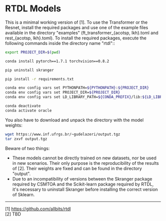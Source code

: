 # RTDL Models

This is a minimal working version of [1]. To use the Transformer or the Resnet, install the required 
packages and use one of the example files available in the directory "examples" (ft_transformer_{acotsp, lkh}.toml and 
rest_{acotsp, lkh}.toml). To install the required packages, execute the following commands inside the directory name "rtdl"::
```bash
export PROJECT_DIR=$(pwd)

conda install pytorch==1.7.1 torchvision==0.8.2

pip uninstall skranger

pip install -r requirements.txt

conda env config vars set PYTHONPATH=${PYTHONPATH}:${PROJECT_DIR}
conda env config vars set PROJECT_DIR=${PROJECT_DIR}
conda env config vars set LD_LIBRARY_PATH=${CONDA_PREFIX}/lib:${LD_LIBRARY_PATH}

conda deactivate
conda activate oracle
```

You also have to download and unpack the directory with the model weights:
```bash
wget https://www.inf.ufrgs.br/~gudelazeri/output.tgz
tar zxvf output.tgz
```

Beware of two things:
- These models cannot be directly trained on new datasets, nor be used in new scenarios. Their only purpose is the 
reproducibility of the results of [2]. Their weights are fixed and can be found in the directory "output".
- Due to an incompatibility of versions between the Skranger package required by CSMTOA and the Scikit-learn package required by RTDL, it's necessary to uninstall Skranger before installing the correct version of Sklearn.

---
[1] https://github.com/allbits/rtdl  
[2] TBD

